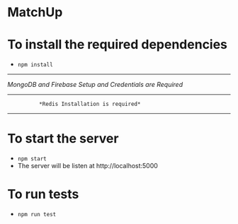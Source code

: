 # MatchUp
# To install the required dependencies
* ```npm install```

****************************************************************
   *MongoDB and Firebase Setup and Credentials are Required*
****************************************************************
              *Redis Installation is required*
****************************************************************

# To start the server
* ```npm start```
* The server will be listen at http://localhost:5000

# To run tests
* ```npm run test```




